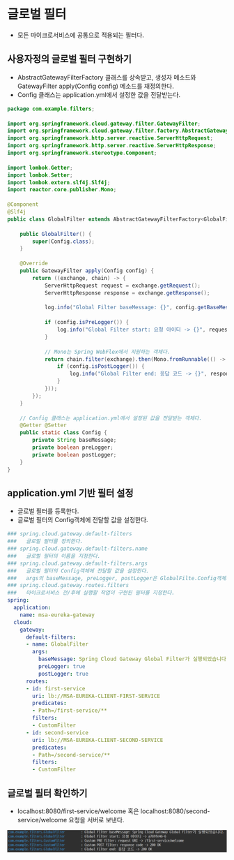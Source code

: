 # 글로벌 필터

- 모든 마이크로서비스에 공통으로 적용되는 필터다.

## 사용자정의 글로벌 필터 구현하기

- AbstractGatewayFilterFactory 클래스를 상속받고, 생성자 메소드와 GatewayFilter apply(Config config) 메소드를 재정의한다.
- Config 클래스는 application.yml에서 설정한 값을 전달받는다.
```java
package com.example.filters;

import org.springframework.cloud.gateway.filter.GatewayFilter;
import org.springframework.cloud.gateway.filter.factory.AbstractGatewayFilterFactory;
import org.springframework.http.server.reactive.ServerHttpRequest;
import org.springframework.http.server.reactive.ServerHttpResponse;
import org.springframework.stereotype.Component;

import lombok.Getter;
import lombok.Setter;
import lombok.extern.slf4j.Slf4j;
import reactor.core.publisher.Mono;

@Component
@Slf4j
public class GlobalFilter extends AbstractGatewayFilterFactory<GlobalFilter.Config> {

	public GlobalFilter() {
		super(Config.class);
	}
	
	@Override
	public GatewayFilter apply(Config config) {
		return ((exchange, chain) -> {
			ServerHttpRequest request = exchange.getRequest();
			ServerHttpResponse response = exchange.getResponse();
			
			log.info("Global Filter baseMessage: {}", config.getBaseMessage());
			
			if (config.isPreLogger()) {
				log.info("Global Filter start: 요청 아이디 -> {}", request.getId());
			}
			
			// Mono는 Spring WebFlex에서 지원하는 객체다.
			return chain.filter(exchange).then(Mono.fromRunnable(() -> {
				if (config.isPostLogger()) {
					log.info("Global Filter end: 응답 코드 -> {}", response.getStatusCode());
				}
			}));
		});
	}
	
	// Config 클래스는 application.yml에서 설정된 값을 전달받는 객체다.
	@Getter @Setter
	public static class Config {
		private String baseMessage;
		private boolean preLogger;
		private boolean postLogger;
	}
}
```

## application.yml 기반 필터 설정
- 글로벌 필터를 등록한다.
- 글로벌 필터의 Config객체에 전달할 값을 설정한다.
```yml
### spring.cloud.gateway.default-filters
###   글로벌 필터를 정의한다.
### spring.cloud.gateway.default-filters.name
###   글로벌 필터의 이름을 지정한다.
### spring.cloud.gateway.default-filters.args
###   글로벌 필터의 Config객체에 전달할 값을 설정한다.
###   args의 baseMessage, preLogger, postLogger은 GlobalFilte.Config객체의 멤버변수 이름이다.
### spring.cloud.gateway.routes.filters
###   마이크로서비스 전/후에 실행할 작업이 구현된 필터를 지정한다.
spring:
  application:
    name: msa-eureka-gateway
  cloud:
    gateway:
      default-filters:
      - name: GlobalFilter
        args:
          baseMessage: Spring Cloud Gateway Global Filter가 실행되었습니다.
          preLogger: true
          postLogger: true
      routes:
      - id: first-service
        uri: lb://MSA-EUREKA-CLIENT-FIRST-SERVICE
        predicates:
        - Path=/first-service/**
        filters:
        - CustomFilter
      - id: second-service
        uri: lb://MSA-EUREKA-CLIENT-SECOND-SERVICE
        predicates:
        - Path=/second-service/**
        filters:
        - CustomFilter
```

## 글로벌 필터 확인하기
- localhost:8080/first-service/welcome 혹은 localhost:8080/second-service/welcome 요청을 서버로 보낸다.

![스프링 클라우드 게이트웨이 글로벌 필터 실행확인](images/spring-cloud-gateway-global-filter-1.png)